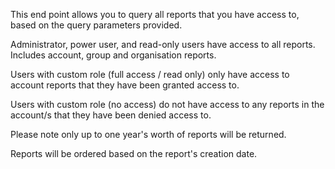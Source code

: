This end point allows you to query all reports that you have access to, based on the query parameters provided.

Administrator, power user, and read-only users have access to all reports. Includes account, group and organisation reports.

Users with custom role (full access / read only) only have access to account reports that they have been granted access to.

Users with custom role (no access) do not have access to any reports in the account/s that they have been denied access to.

Please note only up to one year's worth of reports will be returned.

Reports will be ordered based on the report's creation date.
